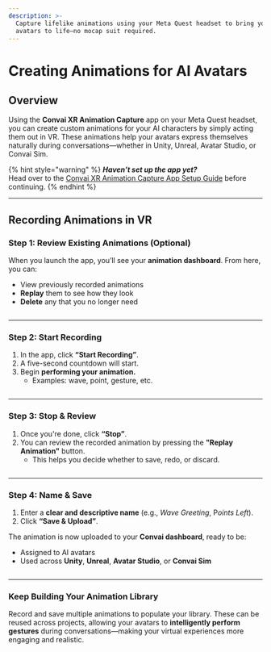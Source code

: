 ```yaml
---
description: >-
  Capture lifelike animations using your Meta Quest headset to bring your AI
  avatars to life—no mocap suit required.
---
```


# Creating Animations for AI Avatars

## **Overview**

Using the **Convai XR Animation Capture** app on your Meta Quest headset, you can create custom animations for your AI characters by simply acting them out in VR. These animations help your avatars express themselves naturally during conversations—whether in Unity, Unreal, Avatar Studio, or Convai Sim.

{% hint style="warning" %}
&#x20;_**Haven’t set up the app yet?**_\
Head over to the [Convai XR Animation Capture App Setup Guide](convai-xr-animation-capture-app-setup.md) before continuing.
{% endhint %}

***

## **Recording Animations in VR**

### **Step 1: Review Existing Animations (Optional)**

When you launch the app, you’ll see your **animation dashboard**. From here, you can:

* View previously recorded animations
* **Replay** them to see how they look
* **Delete** any that you no longer need

<figure><img src="https://lh7-rt.googleusercontent.com/docsz/AD_4nXdeV2U8qhR1oXLcsQtZ_ub9vc0PUVz9smmnFFWxFB7y1P4vnhCdbq_xUmvA6dpA5RdNC1dbM9hmF2Zg3LrhKl0W8B_45JTzkROALb_5buc1K2GCcav2gDIXHxrKWxE-Pvv3nzkz?key=fHPO8I8f-LT0qsfmTXmKpQ" alt=""><figcaption></figcaption></figure>

***

### **Step 2: Start Recording**

1. In the app, click **“Start Recording”**.
2. A five-second countdown will start.
3. Begin **performing your animation.**
   * Examples: wave, point, gesture, etc.

<figure><img src="https://lh7-rt.googleusercontent.com/docsz/AD_4nXdxfyAn02JjXB7I4kAQ_wfDsPve7fqi3zuip5X8AwPhd2iS8l82nQx1oMXH720iThbg0C1r496WwfCO8gCjZ4-ywbjO1lwF2LMAAjbbI-OcqoaZ2jcLDGptZdMrOl3Dp2DieiNvlw?key=fHPO8I8f-LT0qsfmTXmKpQ" alt=""><figcaption></figcaption></figure>

***

### **Step 3: Stop & Review**

1. Once you're done, click **“Stop”**.
2. You can review the recorded animation by pressing the **"Replay Animation"** button.
   * This helps you decide whether to save, redo, or discard.

<figure><img src="https://lh7-rt.googleusercontent.com/docsz/AD_4nXcPdnEXTN5mCYICBWGOIjdljVTJsTQZYqQC2WuokXXfv4nauC2Nf6n1h2Q_no2lO61G-ajwhqU-Tf2EFjhV5F5_otXWLVKHJqDNglDvrypYD-iV54lOc-eWbHp7lB8MsadlYnmw7g?key=fHPO8I8f-LT0qsfmTXmKpQ" alt=""><figcaption></figcaption></figure>

***

### **Step 4: Name & Save**

1. Enter a **clear and descriptive name** (e.g., _Wave Greeting_, &#x50;_&#x6F;ints Left_).
2. Click **“Save & Upload”**.

The animation is now uploaded to your **Convai dashboard**, ready to be:

* Assigned to AI avatars
* Used across **Unity**, **Unreal**, **Avatar Studio**, or **Convai Sim**

<figure><img src="https://lh7-rt.googleusercontent.com/docsz/AD_4nXcDFw3AjkgglpSp66Ml08sNIPq5G7nEYLaPZ7CCMwX4Vi8wKol2_3GX23fPuOBJF7xlsIsQT9ADSZuZeogu-Hp29Atcre2q9Xz6eD_oSIlE1TZIevI4SCOqZ3mpIbVYDRY80jo4eQ?key=fHPO8I8f-LT0qsfmTXmKpQ" alt=""><figcaption></figcaption></figure>

***

### **Keep Building Your Animation Library**

Record and save multiple animations to populate your library. These can be reused across projects, allowing your avatars to **intelligently perform gestures** during conversations—making your virtual experiences more engaging and realistic.
